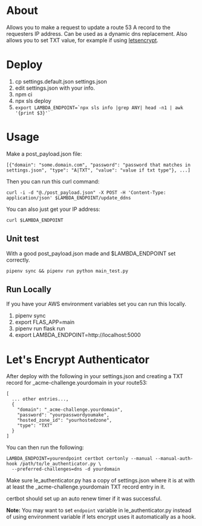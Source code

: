 # About

Allows you to make a request to update a route 53 A record to the requesters IP address. Can be used as a dynamic dns 
replacement. Also allows you to set TXT value, for example if using [letsencrypt](https://letsencrypt.org).

# Deploy
 1. cp settings.default.json settings.json
 2. edit settings.json with your info.
 3. npm ci
 4. npx sls deploy
 5. ``` export LAMBDA_ENDPOINT=`npx sls info |grep ANY| head -n1 | awk '{print $3}'` ```

# Usage

Make a post_payload.json file:

```
[{"domain": "some.domain.com", "password": "password that matches in settings.json", "type": "A|TXT", "value": "value if txt type"}, ...]
```

Then you can run this curl command:

```
curl -i -d "@./post_payload.json" -X POST -H 'Content-Type: application/json' $LAMBDA_ENDPOINT/update_ddns
```

You can also just get your IP address:
```
curl $LAMBDA_ENDPOINT
```

## Unit test

With a good post_payload.json made and $LAMBDA_ENDPOINT set correctly.

```pipenv sync && pipenv run python main_test.py```

## Run Locally

If you have your AWS environment variables set you can run this locally.

1. pipenv sync
2. export FLAS_APP=main
3. pipenv run flask run
4. export LAMBDA_ENDPOINT=http://localhost:5000

# Let's Encrypt Authenticator

After deploy with the following in your settings.json and creating a TXT record for _acme-challenge.yourdomain in your route53:

```
[ 
  ... other entries...,
  {
    "domain": "_acme-challenge.yourdomain",
    "password": "yourpasswordyoumake",
    "hosted_zone_id": "yourhostedzone",
    "type": "TXT"
  }
]
```

You can then run the following:

```
LAMBDA_ENDPOINT=yourendpoint certbot certonly --manual --manual-auth-hook /path/to/le_authenticator.py \
  --preferred-challenges=dns -d yourdomain
```

Make sure le_authenticator.py has a copy of settings.json where it is at with at least the _acme-challenge.yourdomain TXT record entry in it.

certbot should set up an auto renew timer if it was successful.

**Note:** You may want to set `endpoint` variable in le_authenticator.py instead of using environment variable if lets encrypt uses it automatically as a hook.